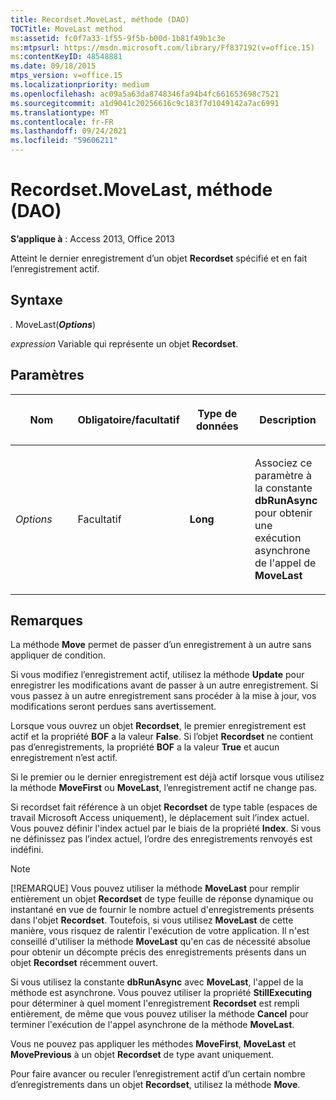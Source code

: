 ```yaml
---
title: Recordset.MoveLast, méthode (DAO)
TOCTitle: MoveLast method
ms:assetid: fc0f7a33-1f55-9f5b-b00d-1b81f49b1c3e
ms:mtpsurl: https://msdn.microsoft.com/library/Ff837192(v=office.15)
ms:contentKeyID: 48548881
ms.date: 09/18/2015
mtps_version: v=office.15
ms.localizationpriority: medium
ms.openlocfilehash: ac09a5a63da8748346fa94b4fc661653698c7521
ms.sourcegitcommit: a1d9041c20256616c9c183f7d1049142a7ac6991
ms.translationtype: MT
ms.contentlocale: fr-FR
ms.lasthandoff: 09/24/2021
ms.locfileid: "59606211"
---
```

# <a name="recordsetmovelast-method-dao"></a>Recordset.MoveLast, méthode (DAO)

**S’applique à** : Access 2013, Office 2013

Atteint le dernier enregistrement d’un objet **Recordset** spécifié et en fait l’enregistrement actif.

## <a name="syntax"></a>Syntaxe

*.* MoveLast(***Options***)

*expression* Variable qui représente un objet **Recordset**.

## <a name="parameters"></a>Paramètres

<table>
<colgroup>
<col style="width: 25%" />
<col style="width: 25%" />
<col style="width: 25%" />
<col style="width: 25%" />
</colgroup>
<thead>
<tr class="header">
<th><p>Nom</p></th>
<th><p>Obligatoire/facultatif</p></th>
<th><p>Type de données</p></th>
<th><p>Description</p></th>
</tr>
</thead>
<tbody>
<tr class="odd">
<td><p><em>Options</em></p></td>
<td><p>Facultatif</p></td>
<td><p><strong>Long</strong></p></td>
<td><p>Associez ce paramètre à la constante <strong>dbRunAsync</strong> pour obtenir une exécution asynchrone de l'appel de <strong>MoveLast</strong></p></td>
</tr>
</tbody>
</table>


## <a name="remarks"></a>Remarques

La méthode **Move** permet de passer d’un enregistrement à un autre sans appliquer de condition.

Si vous modifiez l’enregistrement actif, utilisez la méthode **Update** pour enregistrer les modifications avant de passer à un autre enregistrement. Si vous passez à un autre enregistrement sans procéder à la mise à jour, vos modifications seront perdues sans avertissement.

Lorsque vous ouvrez un objet **Recordset**, le premier enregistrement est actif et la propriété **BOF** a la valeur **False**. Si l’objet **Recordset** ne contient pas d’enregistrements, la propriété **BOF** a la valeur **True** et aucun enregistrement n’est actif.

Si le premier ou le dernier enregistrement est déjà actif lorsque vous utilisez la méthode **MoveFirst** ou **MoveLast**, l’enregistrement actif ne change pas.

Si recordset fait référence à un objet **Recordset** de type table (espaces de travail Microsoft Access uniquement), le déplacement suit l’index actuel. Vous pouvez définir l'index actuel par le biais de la propriété **Index**. Si vous ne définissez pas l’index actuel, l’ordre des enregistrements renvoyés est indéfini.

> [!NOTE]
> [!REMARQUE] Vous pouvez utiliser la méthode **MoveLast** pour remplir entièrement un objet **Recordset** de type feuille de réponse dynamique ou instantané en vue de fournir le nombre actuel d'enregistrements présents dans l'objet **Recordset**. Toutefois, si vous utilisez **MoveLast** de cette manière, vous risquez de ralentir l'exécution de votre application. Il n'est conseillé d'utiliser la méthode **MoveLast** qu'en cas de nécessité absolue pour obtenir un décompte précis des enregistrements présents dans un objet **Recordset** récemment ouvert. 
> 
> Si vous utilisez la constante **dbRunAsync** avec **MoveLast**, l'appel de la méthode est asynchrone. Vous pouvez utiliser la propriété **StillExecuting** pour déterminer à quel moment l'enregistrement **Recordset** est rempli entièrement, de même que vous pouvez utiliser la méthode **Cancel** pour terminer l'exécution de l'appel asynchrone de la méthode **MoveLast**.

Vous ne pouvez pas appliquer les méthodes **MoveFirst**, **MoveLast** et **MovePrevious** à un objet **Recordset** de type avant uniquement.

Pour faire avancer ou reculer l’enregistrement actif d’un certain nombre d’enregistrements dans un objet **Recordset**, utilisez la méthode **Move**.

